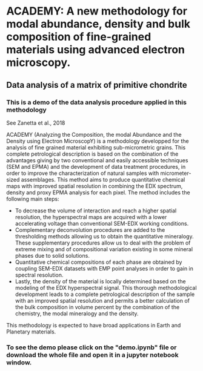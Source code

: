 # ACADEMY: A new methodology for modal abundance, density and bulk composition of fine-grained materials using advanced electron microscopy.

## Data analysis of a matrix of primitive chondrite

### This is a demo of the data analysis procedure applied in this methodology

See Zanetta et al., 2018

ACADEMY (Analyzing the Composition, the modal Abundance and the Density using Electron MicroscopY) is a methodology developped for the analysis of fine grained material exhibiting sub-micrometric grains. This complete petrological description is based on the combination of the advantages giving by two conventional and easily accessible techniques (SEM and EPMA) and the development of data treatment procedures, in order to improve the characterization of natural samples with micrometer-sized assemblages. This method aims to produce quantitative chemical maps with improved spatial resolution in combining the EDX spectrum, density and proxy EPMA analysis for each pixel. The method includes the following main steps: 

-	To decrease the volume of interaction and reach a higher spatial resolution, the hyperspectral maps are acquired with a lower accelerating voltage than conventional SEM-EDX working conditions.
-	Complementary deconvolution procedures are added to the thresholding methods allowing us to obtain the quantitative mineralogy. These supplementary procedures allow us to deal with the problem of extreme mixing and of compositional variation existing in some mineral phases due to solid solutions. 
-	Quantitative chemical compositions of each phase are obtained by coupling SEM-EDX datasets with EMP point analyses in order to gain in spectral resolution.
-	Lastly, the density of the material is locally determined based on the modeling of the EDX hyperspectral signal. 
This thorough methodological development leads to a complete petrological description of the sample with an improved spatial resolution and permits a better calculation of the bulk composition in volume percent by the combination of the chemistry, the modal mineralogy and the density.

This methodology is expected to have broad applications in Earth and Planetary materials.

### To see the demo please click on the "demo.ipynb" file or download the whole file and open it in a jupyter notebook window. 
